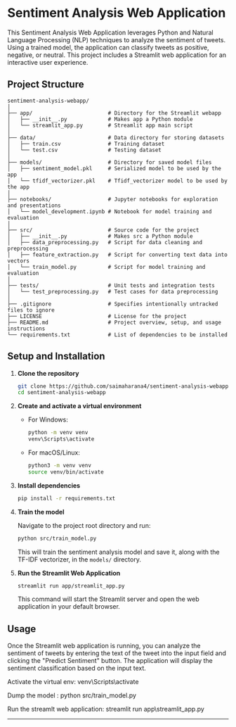 # Sentiment Analysis Web Application

This Sentiment Analysis Web Application leverages Python and Natural Language Processing (NLP) techniques to analyze the sentiment of tweets. Using a trained model, the application can classify tweets as positive, negative, or neutral. This project includes a Streamlit web application for an interactive user experience.

## Project Structure

```
sentiment-analysis-webapp/
│
├── app/                        # Directory for the Streamlit webapp
│   ├── __init__.py             # Makes app a Python module
│   └── streamlit_app.py        # Streamlit app main script
│
├── data/                       # Data directory for storing datasets
│   ├── train.csv               # Training dataset
│   └── test.csv                # Testing dataset
│
├── models/                     # Directory for saved model files
│   ├── sentiment_model.pkl     # Serialized model to be used by the app
│   └── tfidf_vectorizer.pkl    # Tfidf_vectorizer model to be used by the app
│
├── notebooks/                  # Jupyter notebooks for exploration and presentations
│   └── model_development.ipynb # Notebook for model training and evaluation
│
├── src/                        # Source code for the project
│   ├── __init__.py             # Makes src a Python module
│   ├── data_preprocessing.py   # Script for data cleaning and preprocessing
│   ├── feature_extraction.py   # Script for converting text data into vectors
│   └── train_model.py          # Script for model training and evaluation
│
├── tests/                      # Unit tests and integration tests
│   └── test_preprocessing.py   # Test cases for data preprocessing
│
├── .gitignore                  # Specifies intentionally untracked files to ignore
├── LICENSE                     # License for the project
├── README.md                   # Project overview, setup, and usage instructions
└── requirements.txt            # List of dependencies to be installed
```

## Setup and Installation

1. **Clone the repository**

   ```sh
   git clone https://github.com/saimaharana4/sentiment-analysis-webapp.git
   cd sentiment-analysis-webapp
   ```

2. **Create and activate a virtual environment**

   - For Windows:

     ```sh
     python -m venv venv
     venv\Scripts\activate
     ```

   - For macOS/Linux:

     ```sh
     python3 -m venv venv
     source venv/bin/activate
     ```

3. **Install dependencies**

   ```sh
   pip install -r requirements.txt
   ```

4. **Train the model**

   Navigate to the project root directory and run:

   ```sh
   python src/train_model.py
   ```

   This will train the sentiment analysis model and save it, along with the TF-IDF vectorizer, in the `models/` directory.

5. **Run the Streamlit Web Application**

   ```sh
   streamlit run app/streamlit_app.py
   ```

   This command will start the Streamlit server and open the web application in your default browser.

## Usage

Once the Streamlit web application is running, you can analyze the sentiment of tweets by entering the text of the tweet into the input field and clicking the "Predict Sentiment" button. The application will display the sentiment classification based on the input text.

Activate the virtual env: venv\Scripts\activate

Dump the model : python src/train_model.py

Run the streamlt web application: streamlit run app\streamlit_app.py

---


